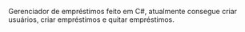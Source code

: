 Gerenciador de empréstimos feito em C#, atualmente consegue criar usuários, criar empréstimos e quitar empréstimos.
